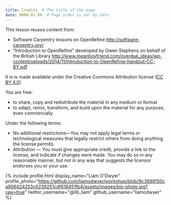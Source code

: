 ```yaml
---
title: Credits  # The title of the page
date: 0000-01-08  # Page order is set by date
---
```


This lesson reuses content from:
* Software Carpentry lessons on OpenRefine <http://software-carpentry.org/>
* “Introduction to OpenRefine” developed by Owen Stephens on behalf of the British Library <http://www.meanboyfriend.com/overdue_ideas/wp-content/uploads/2014/11/Introduction-to-OpenRefine-handout-CC-BY.pdf>

It is is made available under the Creative Commons Attribution license ([CC BY 4.0](https://creativecommons.org/licenses/by/4.0/legalcode))

You are free:
* to share, copy and redistribute the material in any medium or format
* to adapt, remix, transform, and build upon the material for any purpose, even commercially

Under the following terms:
* No additional restrictions—You may not apply legal terms or technological measures that legally restrict others from doing anything the license permits.
* Attribution — You must give appropriate credit, provide a link to the license, and indicate if changes were made. You may do so in any reasonable manner, but not in any way that suggests the licensor endorses you or your use.







{% include profile.html
  display_name="Liam O'Dwyer"
  profile_photo="https://github.com/liamodwyer/workshop/blob/9c3889150ca906424253c6239251cdf618451fb4/assets/images/bio-photo.jpg?raw=true"
  twitter_username="@lib_liam"
  github_username="liamodwyer"
%}
